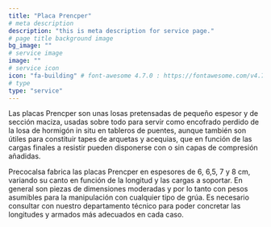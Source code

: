 ```yaml
---
title: "Placa Prencper"
# meta description
description: "this is meta description for service page."
# page title background image
bg_image: ""
# service image
image: ""
# service icon
icon: "fa-building" # font-awesome 4.7.0 : https://fontawesome.com/v4.7.0/icons/
# type
type: "service"
---
```


Las placas Prencper son unas losas pretensadas de pequeño espesor y de sección maciza, usadas sobre todo para servir como encofrado perdido de la losa de hormigón in situ en tableros de puentes, aunque también son útiles para constituir tapes de arquetas y acequias, que en función de las cargas finales a resistir pueden disponerse con o sin capas de compresión añadidas.

Precocalsa fabrica las placas Prencper en espesores de 6, 6,5, 7 y 8 cm, variando su canto en función de la longitud y las cargas a soportar. En general son piezas de dimensiones moderadas y por lo tanto con pesos asumibles para la manipulación con cualquier tipo de grúa. Es necesario consultar con nuestro departamento técnico para poder concretar las longitudes y armados más adecuados en cada caso.